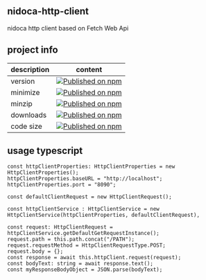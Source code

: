 ## nidoca-http-client
nidoca http client based on Fetch Web Api

## project info

| description| content|
| ------------- |:-------------:|
| version|[![Published on npm](https://img.shields.io/npm/v/@domoskanonos/nidoca-http)](https://www.npmjs.com/package/@domoskanonos/nidoca-http)|
| minimize|[![Published on npm](https://img.shields.io/bundlephobia/min/@domoskanonos/nidoca-http)](https://www.npmjs.com/package/@domoskanonos/nidoca-http)|
| minzip|[![Published on npm](https://img.shields.io/bundlephobia/minzip/@domoskanonos/nidoca-http)](https://www.npmjs.com/package/@domoskanonos/nidoca-http)|
| downloads|[![Published on npm](https://img.shields.io/npm/dw/@domoskanonos/nidoca-http)](https://www.npmjs.com/package/@domoskanonos/nidoca-http)|
| code size|[![Published on npm](https://img.shields.io/github/languages/code-size/domoskanonos/nidoca-http-client)](https://github.com/domoskanonos/nidoca-http-client)|

## usage typescript
    
    const httpClientProperties: HttpClientProperties = new HttpClientProperties();  
    httpClientProperties.baseURL = "http://localhost";
    httpClientProperties.port = "8090";
    
    const defaultClientRequest = new HttpClientRequest();
    
    const httpClientService : HttpClientService = new HttpClientService(httpClientProperties, defaultClientRequest),

    const request: HttpClientRequest = httpClientService.getDefaultGetRequestInstance();
    request.path = this.path.concat("/PATH");
    request.requestMethod = HttpClientRequestType.POST;
    request.body = {};
    const response = await this.httpClient.request(request);
    const bodyText: string = await response.text();
    const myResponseBodyObject = JSON.parse(bodyText);
